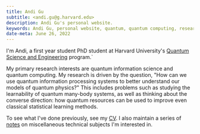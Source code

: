 ```yaml
---
title: Andi Gu
subtitle: <andi.gu@g.harvard.edu>
description: Andi Gu's personal website.
keywords: Andi Gu, personal website, quantum, quantum computing, research
date-meta: June 26, 2022
---
```


I'm Andi, a first year student PhD student at Harvard University's [Quantum Science and Engineering](https://gsas.harvard.edu/programs-of-study/all/quantum-science-and-engineering) program.`

My primary research interests are quantum information science and quantum computing. My research is driven by the question, "How can we use quantum information processing systems to better understand our models of quantum physics?" This includes problems such as studying the learnability of quantum many-body systems, as well as thinking about the converse direction: how quantum resources can be used to improve even classical statistical learning methods. 

To see what I've done previously, see my [CV](/static/pdf/Resume.pdf). I also maintain a series of [notes](/notes) on miscellaneous technical subjects I'm interested in.
